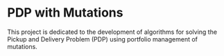 # PDP with Mutations
This project is dedicated to the development of algorithms for solving the Pickup and Delivery Problem (PDP) using portfolio management of mutations.
